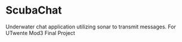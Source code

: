 # ScubaChat
Underwater chat application utilizing sonar to transmit messages.
For UTwente Mod3 Final Project
